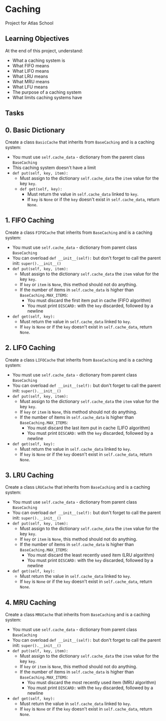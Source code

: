 # Caching
Project for Atlas School

## Learning Objectives
At the end of this project, understand:
- What a caching system is
- What FIFO means
- What LIFO means
- What LRU means
- What MRU means
- What LFU means
- The purpose of a caching system
- What limits caching systems have

## Tasks

## 0. Basic Dictionary
Create a class ```BasicCache``` that inherits from ```BaseCaching``` and is a caching system:
- You must use ```self.cache_data``` - dictionary from the parent class ```BaseCaching```
- This caching system doesn't have a limit
- ```def put(self, key, item):```
    - Must assign to the dictionary ```self.cache_data``` the ```item``` value for the key ```key```.
    - ```def get(self, key):```
        - Must return the value in ```self.cache_data``` linked to ```key```.
        - If ```key``` is ```None``` or if the ```key``` doesn't exist in ```self.cache_data```, return ```None```.

## 1. FIFO Caching
Create a class ```FIFOCache``` that inherits from ```BaseCaching``` and is a caching system:
- You must use ```self.cache_data``` - dictionary from parent class ```BaseCaching```
- You can overload ```def __init__(self):``` but don't forget to call the parent init: ```super().__init__()```
- ```def put(self, key, item):```
    - Must assign to the dictionary ```self.cache_data``` the ```item``` value for the key ```key```.
    - If ```key``` or ```item``` is ```None```, this method should not do anything.
    - If the number of items in ```self.cache_data``` is higher than ```BaseCaching.MAX_ITEMS```:
        - You must discard the first item put in cache (FIFO algorithm)
        - You must print ```DISCARD:``` with the ```key``` discarded, followed by a newline
- ```def get(self, key):```
    - Must return the value in ```self.cache_data``` linked to ```key```.
    - If ```key``` is ```None``` or if the ```key``` doesn't exist in ```self.cache_data```, return ```None```.

## 2. LIFO Caching
Create a class ```LIFOCache``` that inherits from ```BaseCaching``` and is a caching system:
- You must use ```self.cache_data``` - dictionary from parent class ```BaseCaching```
- You can overload ```def __init__(self):``` but don't forget to call the parent init: ```super().__init__()```
- ```def put(self, key, item):```
    - Must assign to the dictionary ```self.cache_data``` the ```item``` value for the key ```key```.
    - If ```key``` or ```item``` is ```None```, this method should not do anything.
    - If the number of items in ```self.cache_data``` is higher than ```BaseCaching.MAX_ITEMS```:
        - You must discard the last item put in cache (LIFO algorithm)
        - You must print ```DISCARD:``` with the ```key``` discarded, followed by a newline
- ```def get(self, key):```
    - Must return the value in ```self.cache_data``` linked to ```key```.
    - If ```key``` is ```None``` or if the ```key``` doesn't exist in ```self.cache_data```, return ```None```.

## 3. LRU Caching
Create a class ```LRUCache``` that inherits from ```BaseCaching``` and is a caching system:
- You must use ```self.cache_data``` - dictionary from parent class ```BaseCaching```
- You can overload ```def __init__(self):``` but don't forget to call the parent init: ```super().__init__()```
- ```def put(self, key, item):```
    - Must assign to the dictionary ```self.cache_data``` the ```item``` value for the key ```key```.
    - If ```key``` or ```item``` is ```None```, this method should not do anything.
    - If the number of items in ```self.cache_data``` is higher than ```BaseCaching.MAX_ITEMS```:
        - You must discard the least recently used item (LRU algorithm)
        - You must print ```DISCARD:``` with the ```key``` discarded, followed by a newline
- ```def get(self, key):```
    - Must return the value in ```self.cache_data``` linked to ```key```.
    - If ```key``` is ```None``` or if the ```key``` doesn't exist in ```self.cache_data```, return ```None```.

## 4. MRU Caching
Create a class ```MRUCache``` that inherits from ```BaseCaching``` and is a caching system:
- You must use ```self.cache_data``` - dictionary from parent class ```BaseCaching```
- You can overload ```def __init__(self):``` but don't forget to call the parent init: ```super().__init__()```
- ```def put(self, key, item):```
    - Must assign to the dictionary ```self.cache_data``` the ```item``` value for the key ```key```.
    - If ```key``` or ```item``` is ```None```, this method should not do anything.
    - If the number of items in ```self.cache_data``` is higher than ```BaseCaching.MAX_ITEMS```:
        - You must discard the most recently used item (MRU algorithm)
        - You must print ```DISCARD:``` with the ```key``` discarded, followed by a newline
- ```def get(self, key):```
    - Must return the value in ```self.cache_data``` linked to ```key```.
    - If ```key``` is ```None``` or if the ```key``` doesn't exist in ```self.cache_data```, return ```None```.
